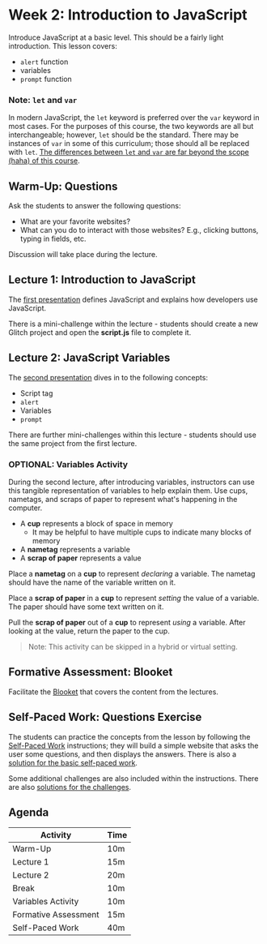 # Week 2: Introduction to JavaScript
Introduce JavaScript at a basic level. This should be a fairly light introduction. This lesson covers:

- `alert` function
- variables
- `prompt` function

### Note: `let` and `var`
In modern JavaScript, the `let` keyword is preferred over the `var` keyword in most cases. For the purposes of this course, the two keywords are all but interchangeable; however, `let` should be the standard. There may be instances of `var` in some of this curriculum; those should all be replaced with `let`. [The differences between `let` and `var` are far beyond the scope (haha) of this course](https://developer.mozilla.org/en-US/docs/Web/JavaScript/Reference/Statements/let#description).

## Warm-Up: Questions
Ask the students to answer the following questions:

- What are your favorite websites?
- What can you do to interact with those websites? E.g., clicking buttons, typing in fields, etc.

Discussion will take place during the lecture.

## Lecture 1: Introduction to JavaScript
The [first presentation](IntroductionToJavaScript.pptx) defines JavaScript and explains how developers use JavaScript.

There is a mini-challenge within the lecture - students should create a new Glitch project and open the **script.js** file to complete it. 

## Lecture 2: JavaScript Variables
The [second presentation](JavaScriptVariables.pptx) dives in to the following concepts:

- Script tag
- `alert`
- Variables
- `prompt`

There are further mini-challenges within this lecture - students should use the same project from the first lecture.

### OPTIONAL: Variables Activity
During the second lecture, after introducing variables, instructors can use this tangible representation of variables to help explain them. Use cups, nametags, and scraps of paper to represent what's happening in the computer.

- A **cup** represents a block of space in memory
    - It may be helpful to have multiple cups to indicate many blocks of memory
- A **nametag** represents a variable
- A **scrap of paper** represents a value

Place a **nametag** on a **cup** to represent _declaring_ a variable. The nametag should have the name of the variable written on it.

Place a **scrap of paper** in a **cup** to represent _setting_ the value of a variable. The paper should have some text written on it.

Pull the **scrap of paper** out of a **cup** to represent _using_ a variable. After looking at the value, return the paper to the cup.

>Note: This activity can be skipped in a hybrid or virtual setting.

## Formative Assessment: Blooket
Facilitate the [Blooket](https://dashboard.blooket.com/set/65b8eeccf29aed4ff8bea349) that covers the content from the lectures.

## Self-Paced Work: Questions Exercise
The students can practice the concepts from the lesson by following the [Self-Paced Work](SelfPacedWork.md) instructions; they will build a simple website that asks the user some questions, and then displays the answers. There is also a [solution for the basic self-paced work](SelfPacedWorkComplete.js).

Some additional challenges are also included within the instructions. There are also [solutions for the challenges](ChallengesComplete.js).

## Agenda

| Activity | Time |
|-|-|
| Warm-Up | 10m |
| Lecture 1 | 15m |
| Lecture 2 | 20m |
| Break | 10m |
| Variables Activity | 10m |
| Formative Assessment | 15m |
| Self-Paced Work | 40m |
